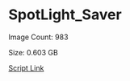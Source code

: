 # SpotLight_Saver

Image Count: 983

Size: 0.603 GB

[Script Link](https://github.com/liuyal/Archive/blob/master/Python/Utilities/Miscellaneous/spotlight_saver.py)